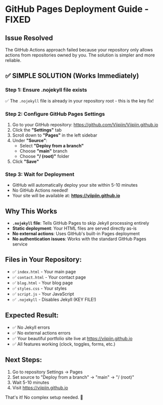 # GitHub Pages Deployment Guide - FIXED

## Issue Resolved
The GitHub Actions approach failed because your repository only allows actions from repositories owned by you. The solution is simpler and more reliable.

## ✅ SIMPLE SOLUTION (Works Immediately)

### Step 1: Ensure .nojekyll file exists
✅ The `.nojekyll` file is already in your repository root - this is the key fix!

### Step 2: Configure GitHub Pages Settings
1. Go to your GitHub repository: https://github.com/Viipiin/Viipiin.github.io
2. Click the **"Settings"** tab
3. Scroll down to **"Pages"** in the left sidebar
4. Under **"Source"**:
   - Select **"Deploy from a branch"**
   - Choose **"main"** branch
   - Choose **"/ (root)"** folder
5. Click **"Save"**

### Step 3: Wait for Deployment
- GitHub will automatically deploy your site within 5-10 minutes
- No GitHub Actions needed!
- Your site will be available at: **https://viipiin.github.io**

## Why This Works
- **`.nojekyll` file**: Tells GitHub Pages to skip Jekyll processing entirely
- **Static deployment**: Your HTML files are served directly as-is
- **No external actions**: Uses GitHub's built-in Pages deployment
- **No authentication issues**: Works with the standard GitHub Pages service

## Files in Your Repository:
- ✅ `index.html` - Your main page
- ✅ `contact.html` - Your contact page  
- ✅ `blog.html` - Your blog page
- ✅ `styles.css` - Your styles
- ✅ `script.js` - Your JavaScript
- ✅ `.nojekyll` - Disables Jekyll (KEY FILE!)

## Expected Result:
- ✅ No Jekyll errors
- ✅ No external actions errors
- ✅ Your beautiful portfolio site live at https://viipiin.github.io
- ✅ All features working (clock, toggles, forms, etc.)

## Next Steps:
1. Go to repository Settings → Pages
2. Set source to "Deploy from a branch" → "main" → "/ (root)"
3. Wait 5-10 minutes
4. Visit https://viipiin.github.io

That's it! No complex setup needed. 🚀
